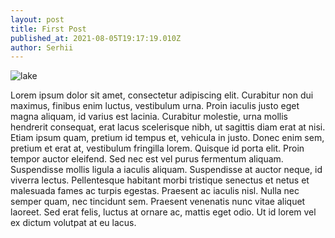 ```yaml
---
layout: post
title: First Post
published_at: 2021-08-05T19:17:19.010Z
author: Serhii
---
```

![lake](/mcdonald-lake.jpeg)

Lorem ipsum dolor sit amet, consectetur adipiscing elit. Curabitur non dui maximus, finibus enim luctus, vestibulum urna. Proin iaculis justo eget magna aliquam, id varius est lacinia. Curabitur molestie, urna mollis hendrerit consequat, erat lacus scelerisque nibh, ut sagittis diam erat at nisi. Etiam ipsum quam, pretium id tempus et, vehicula in justo. Donec enim sem, pretium et erat at, vestibulum fringilla lorem. Quisque id porta elit. Proin tempor auctor eleifend. Sed nec est vel purus fermentum aliquam. Suspendisse mollis ligula a iaculis aliquam. Suspendisse at auctor neque, id viverra lectus. Pellentesque habitant morbi tristique senectus et netus et malesuada fames ac turpis egestas. Praesent ac iaculis nisl. Nulla nec semper quam, nec tincidunt sem. Praesent venenatis nunc vitae aliquet laoreet. Sed erat felis, luctus at ornare ac, mattis eget odio. Ut id lorem vel ex dictum volutpat at eu lacus.